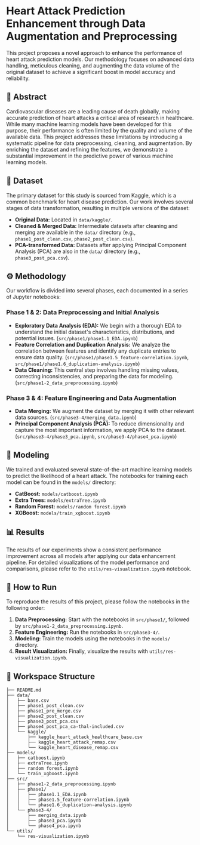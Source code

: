 # Heart Attack Prediction Enhancement through Data Augmentation and Preprocessing

This project proposes a novel approach to enhance the performance of heart attack prediction models. Our methodology focuses on advanced data handling, meticulous cleaning, and augmenting the data volume of the original dataset to achieve a significant boost in model accuracy and reliability.

## 📖 Abstract

Cardiovascular diseases are a leading cause of death globally, making accurate prediction of heart attacks a critical area of research in healthcare. While many machine learning models have been developed for this purpose, their performance is often limited by the quality and volume of the available data. This project addresses these limitations by introducing a systematic pipeline for data preprocessing, cleaning, and augmentation. By enriching the dataset and refining the features, we demonstrate a substantial improvement in the predictive power of various machine learning models.

## 📂 Dataset

The primary dataset for this study is sourced from Kaggle, which is a common benchmark for heart disease prediction. Our work involves several stages of data transformation, resulting in multiple versions of the dataset:

- **Original Data:** Located in `data/kaggle/`.
- **Cleaned & Merged Data:** Intermediate datasets after cleaning and merging are available in the `data/` directory (e.g., `phase1_post_clean.csv`, `phase2_post_clean.csv`).
- **PCA-transformed Data:** Datasets after applying Principal Component Analysis (PCA) are also in the `data/` directory (e.g., `phase3_post_pca.csv`).

## ⚙️ Methodology

Our workflow is divided into several phases, each documented in a series of Jupyter notebooks:

### Phase 1 & 2: Data Preprocessing and Initial Analysis

- **Exploratory Data Analysis (EDA):** We begin with a thorough EDA to understand the initial dataset's characteristics, distributions, and potential issues. (`src/phase1/phase1.1_EDA.ipynb`)
- **Feature Correlation and Duplication Analysis:** We analyze the correlation between features and identify any duplicate entries to ensure data quality. (`src/phase1/phase1.5_feature-correlation.ipynb`, `src/phase1/phase1.6_duplication-analysis.ipynb`)
- **Data Cleaning:** This central step involves handling missing values, correcting inconsistencies, and preparing the data for modeling. (`src/phase1-2_data_preprocessing.ipynb`)

### Phase 3 & 4: Feature Engineering and Data Augmentation

- **Data Merging:** We augment the dataset by merging it with other relevant data sources. (`src/phase3-4/merging_data.ipynb`)
- **Principal Component Analysis (PCA):** To reduce dimensionality and capture the most important information, we apply PCA to the dataset. (`src/phase3-4/phase3_pca.ipynb`, `src/phase3-4/phase4_pca.ipynb`)

## 🤖 Modeling

We trained and evaluated several state-of-the-art machine learning models to predict the likelihood of a heart attack. The notebooks for training each model can be found in the `models/` directory:

- **CatBoost:** `models/catboost.ipynb`
- **Extra Trees:** `models/extraTree.ipynb`
- **Random Forest:** `models/random forest.ipynb`
- **XGBoost:** `models/train_xgboost.ipynb`

## 📊 Results

The results of our experiments show a consistent performance improvement across all models after applying our data enhancement pipeline. For detailed visualizations of the model performance and comparisons, please refer to the `utils/res-visualization.ipynb` notebook.

## 🚀 How to Run

To reproduce the results of this project, please follow the notebooks in the following order:

1.  **Data Preprocessing:** Start with the notebooks in `src/phase1/`, followed by `src/phase1-2_data_preprocessing.ipynb`.
2.  **Feature Engineering:** Run the notebooks in `src/phase3-4/`.
3.  **Modeling:** Train the models using the notebooks in the `models/` directory.
4.  **Result Visualization:** Finally, visualize the results with `utils/res-visualization.ipynb`.

## 📁 Workspace Structure

```
├── README.md
├── data/
│   ├── base.csv
│   ├── phase1_post_clean.csv
│   ├── phase1_pre_merge.csv
│   ├── phase2_post_clean.csv
│   ├── phase3_post_pca.csv
│   ├── phase4_post_pca_ca-thal-included.csv
│   └── kaggle/
│       ├── kaggle_heart_attack_healthcare_base.csv
│       ├── kaggle_heart_attack_remap.csv
│       └── kaggle_heart_disease_remap.csv
├── models/
│   ├── catboost.ipynb
│   ├── extraTree.ipynb
│   ├── random forest.ipynb
│   └── train_xgboost.ipynb
├── src/
│   ├── phase1-2_data_preprocessing.ipynb
│   ├── phase1/
│   │   ├── phase1.1_EDA.ipynb
│   │   ├── phase1.5_feature-correlation.ipynb
│   │   └── phase1.6_duplication-analysis.ipynb
│   └── phase3-4/
│       ├── merging_data.ipynb
│       ├── phase3_pca.ipynb
│       └── phase4_pca.ipynb
└── utils/
    └── res-visualization.ipynb
```
